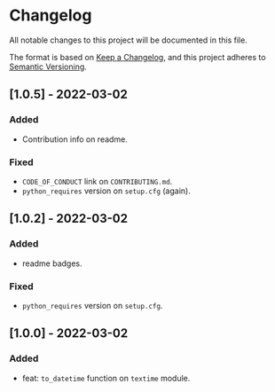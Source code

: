 # Changelog
All notable changes to this project will be documented in this file.

The format is based on [Keep a Changelog](https://keepachangelog.com/en/1.0.0/),
and this project adheres to [Semantic Versioning](https://semver.org/spec/v2.0.0.html).

## [1.0.5] - 2022-03-02
### Added
- Contribution info on readme.
### Fixed
- `CODE_OF_CONDUCT` link on `CONTRIBUTING.md`.
- `python_requires` version on `setup.cfg` (again).

## [1.0.2] - 2022-03-02
### Added
- readme badges.
### Fixed
- `python_requires` version on `setup.cfg`.

## [1.0.0] - 2022-03-02
### Added
- feat: `to_datetime` function on `textime` module.
